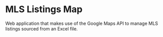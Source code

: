 # MLS Listings Map
Web application that makes use of the Google Maps API to manage MLS listings sourced from an Excel file.
